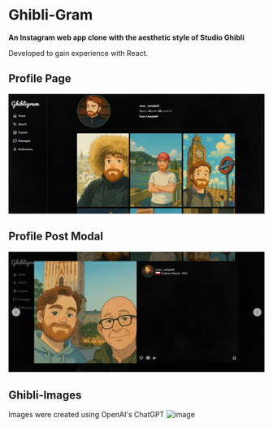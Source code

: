 # Ghibli-Gram
**An Instagram web app clone with the aesthetic style of Studio Ghibli**

Developed to gain experience with React.
## Profile Page
![alt text](screenshot_1.png)
## Profile Post Modal
![alt text](screenshot_2.png)
## Ghibli-Images
Images were created using OpenAI's ChatGPT
![image](https://github.com/user-attachments/assets/95b71489-5bb8-4cb2-b45b-c9e194af8354)
